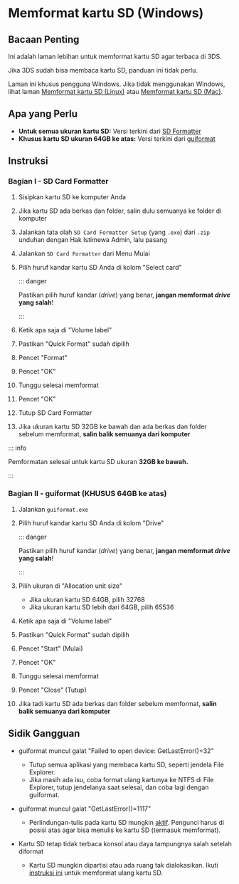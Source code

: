 # Memformat kartu SD (Windows)

## Bacaan Penting

Ini adalah laman lebihan untuk memformat kartu SD agar terbaca di 3DS.

Jika 3DS sudah bisa membaca kartu SD, panduan ini tidak perlu.

Laman ini khusus pengguna Windows. Jika tidak menggunakan Windows, lihat laman [Memformat kartu SD (Linux)](formatting-sd-\(linux\)) atau [Memformat kartu SD (Mac)](formatting-sd-\(mac\)).

## Apa yang Perlu

- **Untuk semua ukuran kartu SD:** Versi terkini dari [SD Formatter](https://www.sdcard.org/downloads/formatter/sd-memory-card-formatter-for-windows-download/)
- **Khusus kartu SD ukuran 64GB ke atas:** Versi terkini dari [guiformat](http://ridgecrop.co.uk/index.htm?guiformat.htm)

## Instruksi

### Bagian I - SD Card Formatter

1. Sisipkan kartu SD ke komputer Anda

2. Jika kartu SD ada berkas dan folder, salin dulu semuanya ke folder di komputer

3. Jalankan tata olah `SD Card Formatter Setup` (yang `.exe`) dari `.zip` unduhan dengan Hak Istimewa Admin, lalu pasang

4. Jalankan `SD Card Formatter` dari Menu Mulai

5. Pilih huruf kandar kartu SD Anda di kolom "Select card"

    ::: danger

    Pastikan pilih huruf kandar (_drive_) yang benar, **jangan memformat _drive_ yang salah**!

    :::

6. Ketik apa saja di "Volume label"

7. Pastikan "Quick Format" sudah dipilih

8. Pencet "Format"

9. Pencet "OK"

10. Tunggu selesai memformat

11. Pencet "OK"

12. Tutup SD Card Formatter

13. Jika ukuran kartu SD 32GB ke bawah dan ada berkas dan folder sebelum memformat, **salin balik semuanya dari komputer**

::: info

Pemformatan selesai untuk kartu SD ukuran **32GB ke bawah.**

:::

### Bagian II - guiformat (KHUSUS 64GB ke atas)

1. Jalankan `guiformat.exe`

2. Pilih huruf kandar kartu SD Anda di kolom "Drive"

    ::: danger

    Pastikan pilih huruf kandar (_drive_) yang benar, **jangan memformat _drive_ yang salah**!

    :::

3. Pilih ukuran di "Allocation unit size"
    - Jika ukuran kartu SD 64GB, pilih 32768
    - Jika ukuran kartu SD lebih dari 64GB, pilih 65536

4. Ketik apa saja di "Volume label"

5. Pastikan "Quick Format" sudah dipilih

6. Pencet "Start" (Mulai)

7. Pencet "OK"

8. Tunggu selesai memformat

9. Pencet "Close" (Tutup)

10. Jika tadi kartu SD ada berkas dan folder sebelum memformat, **salin balik semuanya dari komputer**

## Sidik Gangguan

- guiformat muncul galat "Failed to open device: GetLastError()=32"
    - Tutup semua aplikasi yang membaca kartu SD, seperti jendela File Explorer.
    - Jika masih ada isu, coba format ulang kartunya ke NTFS di File Explorer, tutup jendelanya saat selesai, dan coba lagi dengan guiformat.

- guiformat muncul galat "GetLastError()=1117"
    - Perlindungan-tulis pada kartu SD mungkin [aktif](/images/sdlock.png). Pengunci harus di posisi atas agar bisa menulis ke kartu SD (termasuk memformat).

- Kartu SD tetap tidak terbaca konsol atau daya tampungnya salah setelah diformat
    - Kartu SD mungkin dipartisi atau ada ruang tak dialokasikan. Ikuti [instruksi ini](https://wiki.hacks.guide/wiki/SD_Clean/Windows) untuk memformat ulang kartu SD.

